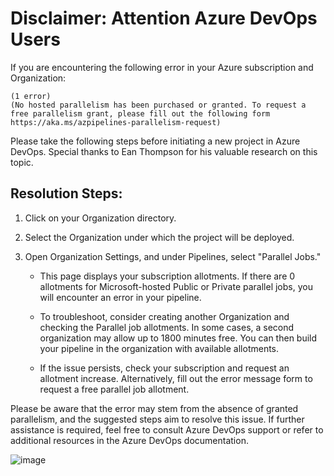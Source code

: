 
# Disclaimer: Attention Azure DevOps Users

If you are encountering the following error in your Azure subscription and Organization:

````
(1 error)
(No hosted parallelism has been purchased or granted. To request a free parallelism grant, please fill out the following form https://aka.ms/azpipelines-parallelism-request)

````


Please take the following steps before initiating a new project in Azure DevOps. Special thanks to Ean Thompson for his valuable research on this topic.

## Resolution Steps:

1. Click on your Organization directory.

2. Select the Organization under which the project will be deployed.

3. Open Organization Settings, and under Pipelines, select "Parallel Jobs."

   - This page displays your subscription allotments. If there are 0 allotments for Microsoft-hosted Public or Private parallel jobs, you will encounter an error in your pipeline.

   - To troubleshoot, consider creating another Organization and checking the Parallel job allotments. In some cases, a second organization may allow up to 1800 minutes free. You can then build your pipeline in the organization with available allotments.

   - If the issue persists, check your subscription and request an allotment increase. Alternatively, fill out the error message form to request a free parallel job allotment.

Please be aware that the error may stem from the absence of granted parallelism, and the suggested steps aim to resolve this issue. If further assistance is required, feel free to consult Azure DevOps support or refer to additional resources in the Azure DevOps documentation.



![image](https://github.com/mindmotivate/ADO_Piplines/assets/130941970/ef139930-ea1b-4c89-9819-43df5f7fdd2a)

